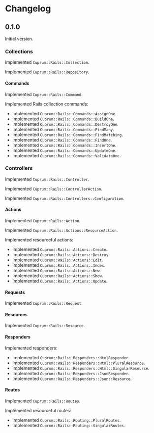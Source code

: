 # Changelog

## 0.1.0

Initial version.

### Collections

Implemented `Cuprum::Rails::Collection`.

Implemented `Cuprum::Rails::Repository`.

#### Commands

Implemented `Cuprum::Rails::Command`.

Implemented Rails collection commands:

- Implemented `Cuprum::Rails::Commands::AssignOne`.
- Implemented `Cuprum::Rails::Commands::BuildOne`.
- Implemented `Cuprum::Rails::Commands::DestroyOne`.
- Implemented `Cuprum::Rails::Commands::FindMany`.
- Implemented `Cuprum::Rails::Commands::FindMatching`.
- Implemented `Cuprum::Rails::Commands::FindOne`.
- Implemented `Cuprum::Rails::Commands::InsertOne`.
- Implemented `Cuprum::Rails::Commands::UpdateOne`.
- Implemented `Cuprum::Rails::Commands::ValidateOne`.

### Controllers

Implemented `Cuprum::Rails::Controller`.

Implemented `Cuprum::Rails::ControllerAction`.

Implemented `Cuprum::Rails::Controllers::Configuration`.

#### Actions

Implemented `Cuprum::Rails::Action`.

Implemented `Cuprum::Rails::Actions::ResourceAction`.

Implemented resourceful actions:

- Implemented `Cuprum::Rails::Actions::Create`.
- Implemented `Cuprum::Rails::Actions::Destroy`.
- Implemented `Cuprum::Rails::Actions::Edit`.
- Implemented `Cuprum::Rails::Actions::Index`.
- Implemented `Cuprum::Rails::Actions::New`.
- Implemented `Cuprum::Rails::Actions::Show`.
- Implemented `Cuprum::Rails::Actions::Update`.

#### Requests

Implemented `Cuprum::Rails::Request`.

#### Resources

Implemented `Cuprum::Rails::Resource`.

#### Responders

Implemented responders:

- Implemented `Cuprum::Rails::Responders::HtmlResponder`.
- Implemented `Cuprum::Rails::Responders::Html::PluralResource`.
- Implemented `Cuprum::Rails::Responders::Html::SingularResource`.
- Implemented `Cuprum::Rails::Responders::JsonResponder`.
- Implemented `Cuprum::Rails::Responders::Json::Resource`.

#### Routes

Implemented `Cuprum::Rails::Routes`.

Implemented resourceful routes:

- Implemented `Cuprum::Rails::Routing::PluralRoutes`.
- Implemented `Cuprum::Rails::Routing::SingularRoutes`.
